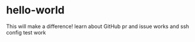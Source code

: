 ﻿# hello-world
This will make a difference!
learn about GitHub pr and issue works
and ssh config test work